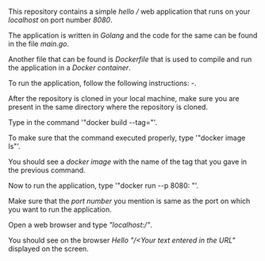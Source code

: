 This repository contains a simple *hello /* web application that runs on your *localhost* on port number *8080*.

The application is written in *Golang* and the code for the same can be found in the file *main.go*.

Another file that can be found is *Dockerfile* that is used to compile and run the application in a *Docker container*.

To run the application, follow the following instructions: -.

After the repository is cloned in your local machine, make sure you are present in the same directory where the repository is cloned.

Type in the command '"docker build --tag=<Any tag name of your choice>"'.

To make sure that the command executed properly, type '"docker image ls"'.

You should see a *docker image* with the name of the tag that you gave in the previous command.

Now to run the application, type '"docker run --p 8080:<A port of your choice> <The tag name you mentioned previously>"'.

Make sure that the *port number* you mention is same as the port on which you want to run the application.

Open a web browser and type *"localhost:<Port number you mentioned>/<Any text you want to be displayed>"*.

You should see on the browser *Hello "/<Your text entered in the URL"* displayed on the screen.
